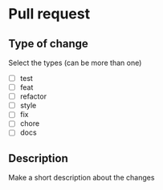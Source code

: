 # Pull request 

## Type of change
Select the types (can be more than one)
- [ ] test
- [ ] feat
- [ ] refactor
- [ ] style
- [ ] fix
- [ ] chore
- [ ] docs

## Description
Make a short description about the changes

